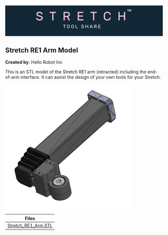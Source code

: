 ![image](../../images/banner.png)

## Stretch RE1 Arm Model

**Created by**: Hello Robot Inc

This is an STL model of the Stretch RE1 arm (retracted) including the end-of-arm interface. It can assist the design of your own tools for your Stretch. 

<img src="images/arm_A.PNG" alt="image" height="400" />

| Files                                          |
| ---------------------------------------------- |
| [Stretch_RE1_Arm.STL](CAD/Stretch_RE1_Arm.STL) |
